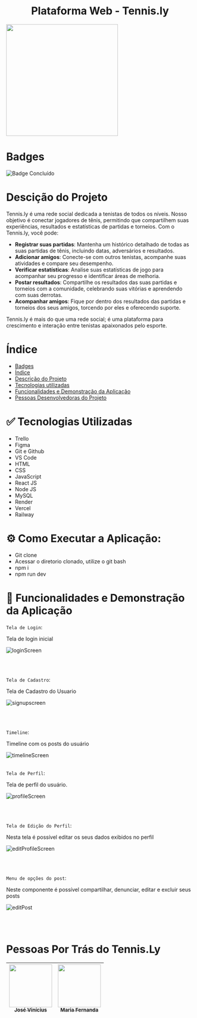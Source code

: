 <h1 align="center"> Plataforma Web - Tennis.ly </h1>

<img src="https://github.com/ZeAndradee/TennisLy/assets/59659214/d37985e7-8c76-419f-8e74-a4c220ea3762" width="300">

# Badges
![Badge Concluído](http://img.shields.io/static/v1?label=STATUS&message=CONCLUÍDO&color=GREEN&style=for-the-badge)

# Descição do Projeto

Tennis.ly é uma rede social dedicada a tenistas de todos os níveis. Nosso objetivo é conectar jogadores de tênis, permitindo que compartilhem suas experiências, resultados e estatísticas de partidas e torneios. Com o Tennis.ly, você pode:

- **Registrar suas partidas**: Mantenha um histórico detalhado de todas as suas partidas de tênis, incluindo datas, adversários e resultados.
- **Adicionar amigos**: Conecte-se com outros tenistas, acompanhe suas atividades e compare seu desempenho.
- **Verificar estatísticas**: Analise suas estatísticas de jogo para acompanhar seu progresso e identificar áreas de melhoria.
- **Postar resultados**: Compartilhe os resultados das suas partidas e torneios com a comunidade, celebrando suas vitórias e aprendendo com suas derrotas.
- **Acompanhar amigos**: Fique por dentro dos resultados das partidas e torneios dos seus amigos, torcendo por eles e oferecendo suporte.

Tennis.ly é mais do que uma rede social; é uma plataforma para crescimento e interação entre tenistas apaixonados pelo esporte.

# Índice
* [Badges](#badges)
* [Índice](#índice)
* [Descrição do Projeto](#índice)
* [Tecnologias utilizadas](#índice)
* [Funcionalidades e Demonstração da Aplicação](#índice)
* [Pessoas Desenvolvedoras do Projeto](#índice)

# :white_check_mark: Tecnologias Utilizadas
<ul>
  <li>Trello</li>
  <li>Figma</li>
  <li>Git e Github</li>
  <li>VS Code</li>
  <li>HTML</li>
  <li>CSS</li>
  <li>JavaScript</li>
  <li>React JS</li>
  <li>Node JS</li>
  <li>MySQL</li>
  <li>Render</li>
  <li>Vercel</li>
  <li>Railway</li>
</ul>

# ⚙ Como Executar a Aplicação:

* Git clone 
* Acessar o diretorio clonado, utilize o git bash
* npm i
* npm run dev

# :hammer: Funcionalidades e Demonstração da Aplicação
`Tela de Login`: <p>Tela de login inicial</p> 

![loginScreen](https://github.com/ZeAndradee/TennisLy/assets/59659214/b2952950-113c-4e22-abf5-c22a96308dfb)

<br/>
<br/>

`Tela de Cadastro`: <p>Tela de Cadastro do Usuario</p> 

![signupscreen](https://github.com/ZeAndradee/TennisLy/assets/59659214/a7d22ca6-237a-4370-bb74-f7f358c5fae8)

<br/>
<br/>

`Timeline`: <p>Timeline com os posts do usuário</p>

![timelineScreen](https://github.com/ZeAndradee/TennisLy/assets/59659214/d98f3177-43c5-4c22-a479-fb09e7948b47)
<br/>
<br/>

`Tela de Perfil`: <p>Tela de perfil do usuário. </p>

![profileScreen](https://github.com/ZeAndradee/TennisLy/assets/59659214/7e66b839-6fbd-48a9-b52d-5919ca42d430)

<br/>
<br/>

`Tela de Edição do Perfil`: <p>Nesta tela é possível editar os seus dados exibidos no perfil</p>

![editProfileScreen](https://github.com/ZeAndradee/TennisLy/assets/59659214/7fda64bf-cbc6-4eb6-abf3-db76633447ca)

<br/>
<br/>

`Menu de opções do post`: <p>Neste componente é possível compartilhar, denunciar, editar e excluir seus posts </p>

![editPost](https://github.com/ZeAndradee/TennisLy/assets/59659214/45c9a100-52a8-448d-a720-9a577887c3c3)

<br/>
<br/>



# Pessoas Por Trás do Tennis.Ly
| [<img loading="lazy" src="https://avatars.githubusercontent.com/u/59659214?v=4" width=115><br><sub>José Vinícius</sub>](https://github.com/ZeAndradee) | [<img loading="lazy" src="https://avatars.githubusercontent.com/u/116170926?v=4" width=115><br><sub>Maria Fernanda</sub>](https://github.com/mfhhia) |
| --- | --- |


